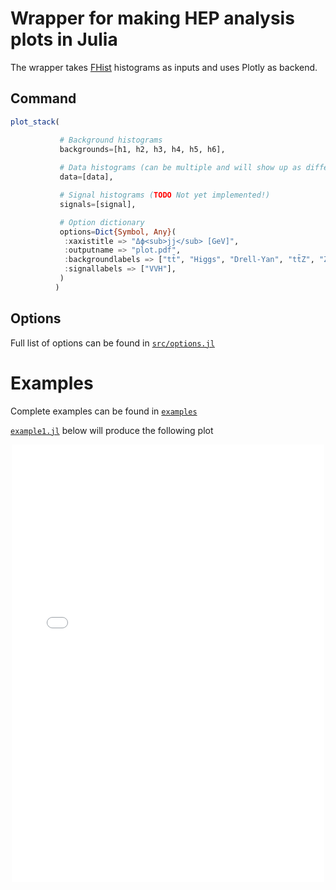 # Wrapper for making HEP analysis plots in Julia

The wrapper takes [FHist](https://github.com/Moelf/FHist.jl) histograms as inputs and uses Plotly as backend.

## Command

```julia
plot_stack(

           # Background histograms
           backgrounds=[h1, h2, h3, h4, h5, h6],
           
           # Data histograms (can be multiple and will show up as different color data and multiple ratios)
           data=[data],

           # Signal histograms (TODO Not yet implemented!)
           signals=[signal],

           # Option dictionary
           options=Dict{Symbol, Any}(
            :xaxistitle => "Δϕ<sub>jj</sub> [GeV]",
            :outputname => "plot.pdf",
            :backgroundlabels => ["tt̄", "Higgs", "Drell-Yan", "tt̄Z", "ZZ", "VBS WW"],
            :signallabels => ["VVH"],
           )
          )
```

## Options

Full list of options can be found in [```src/options.jl```](https://github.com/sgnoohc/PlotlyJSWrapper.jl/blob/main/src/options.jl)

# Examples

Complete examples can be found in [```examples```](https://github.com/sgnoohc/PlotlyJSWrapper.jl/blob/main/examples)

[```example1.jl```](https://github.com/sgnoohc/PlotlyJSWrapper.jl/blob/main/examples/example1/example1.jl) below will produce the following plot

<div style="text-align:center;">
<iframe src="plot.html" width="500" height="700" frameBorder="0">
</iframe>
</div>
